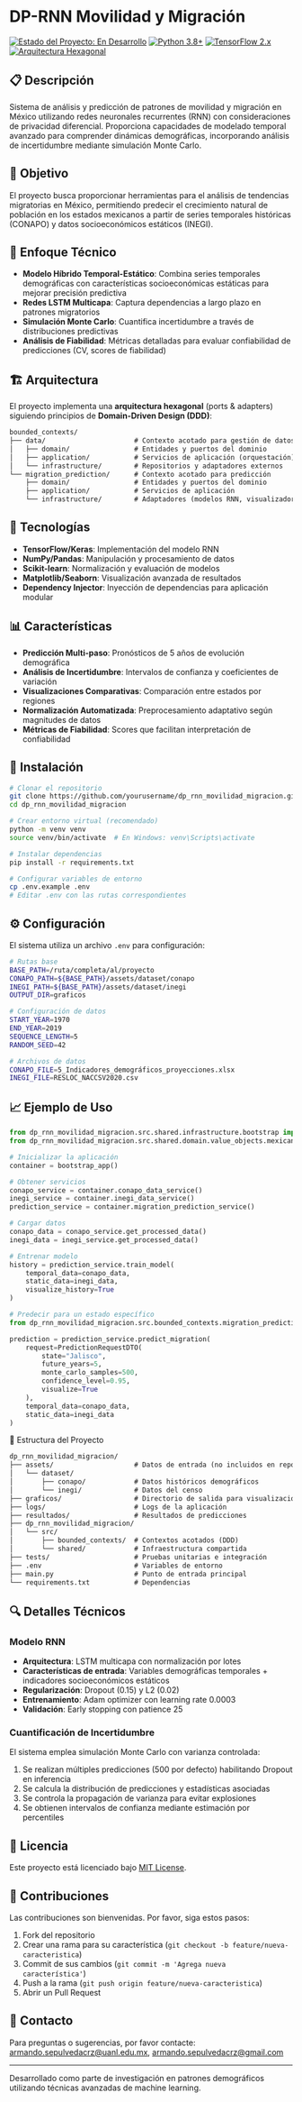 # DP-RNN Movilidad y Migración

[![Estado del Proyecto: En Desarrollo](https://img.shields.io/badge/Estado-En%20Desarrollo-yellow)](https://github.com/yourusername/dp_rnn_movilidad_migracion)
[![Python 3.8+](https://img.shields.io/badge/Python-3.8+-blue)](https://www.python.org/downloads/)
[![TensorFlow 2.x](https://img.shields.io/badge/TensorFlow-2.x-orange)](https://www.tensorflow.org/)
[![Arquitectura Hexagonal](https://img.shields.io/badge/Arquitectura-Hexagonal-lightgrey)](https://en.wikipedia.org/wiki/Hexagonal_architecture_(software))

## 📋 Descripción

Sistema de análisis y predicción de patrones de movilidad y migración en México utilizando redes neuronales recurrentes (RNN) con consideraciones de privacidad diferencial. Proporciona capacidades de modelado temporal avanzado para comprender dinámicas demográficas, incorporando análisis de incertidumbre mediante simulación Monte Carlo.

## 🎯 Objetivo

El proyecto busca proporcionar herramientas para el análisis de tendencias migratorias en México, permitiendo predecir el crecimiento natural de población en los estados mexicanos a partir de series temporales históricas (CONAPO) y datos socioeconómicos estáticos (INEGI).

## 🧠 Enfoque Técnico

- **Modelo Híbrido Temporal-Estático**: Combina series temporales demográficas con características socioeconómicas estáticas para mejorar precisión predictiva
- **Redes LSTM Multicapa**: Captura dependencias a largo plazo en patrones migratorios
- **Simulación Monte Carlo**: Cuantifica incertidumbre a través de distribuciones predictivas
- **Análisis de Fiabilidad**: Métricas detalladas para evaluar confiabilidad de predicciones (CV, scores de fiabilidad)

## 🏗️ Arquitectura

El proyecto implementa una **arquitectura hexagonal** (ports & adapters) siguiendo principios de **Domain-Driven Design (DDD)**:

```txt
bounded_contexts/
├── data/                      # Contexto acotado para gestión de datos
│   ├── domain/                # Entidades y puertos del dominio
│   ├── application/           # Servicios de aplicación (orquestación)
│   └── infrastructure/        # Repositorios y adaptadores externos
└── migration_prediction/      # Contexto acotado para predicción
    ├── domain/                # Entidades y puertos del dominio
    ├── application/           # Servicios de aplicación
    └── infrastructure/        # Adaptadores (modelos RNN, visualizadores)
```

## 🔧 Tecnologías

- **TensorFlow/Keras**: Implementación del modelo RNN
- **NumPy/Pandas**: Manipulación y procesamiento de datos
- **Scikit-learn**: Normalización y evaluación de modelos
- **Matplotlib/Seaborn**: Visualización avanzada de resultados
- **Dependency Injector**: Inyección de dependencias para aplicación modular

## 📊 Características

- **Predicción Multi-paso**: Pronósticos de 5 años de evolución demográfica
- **Análisis de Incertidumbre**: Intervalos de confianza y coeficientes de variación
- **Visualizaciones Comparativas**: Comparación entre estados por regiones
- **Normalización Automatizada**: Preprocesamiento adaptativo según magnitudes de datos
- **Métricas de Fiabilidad**: Scores que facilitan interpretación de confiabilidad

## 🚀 Instalación

```bash
# Clonar el repositorio
git clone https://github.com/yourusername/dp_rnn_movilidad_migracion.git
cd dp_rnn_movilidad_migracion

# Crear entorno virtual (recomendado)
python -m venv venv
source venv/bin/activate  # En Windows: venv\Scripts\activate

# Instalar dependencias
pip install -r requirements.txt

# Configurar variables de entorno
cp .env.example .env
# Editar .env con las rutas correspondientes
```

## ⚙️ Configuración

El sistema utiliza un archivo `.env` para configuración:

```bash
# Rutas base
BASE_PATH=/ruta/completa/al/proyecto
CONAPO_PATH=${BASE_PATH}/assets/dataset/conapo
INEGI_PATH=${BASE_PATH}/assets/dataset/inegi
OUTPUT_DIR=graficos

# Configuración de datos
START_YEAR=1970
END_YEAR=2019
SEQUENCE_LENGTH=5
RANDOM_SEED=42

# Archivos de datos
CONAPO_FILE=5_Indicadores_demográficos_proyecciones.xlsx
INEGI_FILE=RESLOC_NACCSV2020.csv
```

## 📈 Ejemplo de Uso

```python
from dp_rnn_movilidad_migracion.src.shared.infrastructure.bootstrap import bootstrap_app
from dp_rnn_movilidad_migracion.src.shared.domain.value_objects.mexican_states import MexicanState

# Inicializar la aplicación
container = bootstrap_app()

# Obtener servicios
conapo_service = container.conapo_data_service()
inegi_service = container.inegi_data_service()
prediction_service = container.migration_prediction_service()

# Cargar datos
conapo_data = conapo_service.get_processed_data()
inegi_data = inegi_service.get_processed_data()

# Entrenar modelo
history = prediction_service.train_model(
    temporal_data=conapo_data,
    static_data=inegi_data,
    visualize_history=True
)

# Predecir para un estado específico
from dp_rnn_movilidad_migracion.src.bounded_contexts.migration_prediction.application.dto.prediction_request_dto import PredictionRequestDTO

prediction = prediction_service.predict_migration(
    request=PredictionRequestDTO(
        state="Jalisco",
        future_years=5,
        monte_carlo_samples=500,
        confidence_level=0.95,
        visualize=True
    ),
    temporal_data=conapo_data,
    static_data=inegi_data
)
```

📁 Estructura del Proyecto

```txt
dp_rnn_movilidad_migracion/
├── assets/                    # Datos de entrada (no incluidos en repo)
│   └── dataset/
│       ├── conapo/            # Datos históricos demográficos
│       └── inegi/             # Datos del censo
├── graficos/                  # Directorio de salida para visualizaciones
├── logs/                      # Logs de la aplicación
├── resultados/                # Resultados de predicciones
├── dp_rnn_movilidad_migracion/
│   └── src/
│       ├── bounded_contexts/  # Contextos acotados (DDD)
│       └── shared/            # Infraestructura compartida
├── tests/                     # Pruebas unitarias e integración
├── .env                       # Variables de entorno
├── main.py                    # Punto de entrada principal
└── requirements.txt           # Dependencias
```

## 🔍 Detalles Técnicos

### Modelo RNN

- **Arquitectura**: LSTM multicapa con normalización por lotes
- **Características de entrada**: Variables demográficas temporales + indicadores socioeconómicos estáticos
- **Regularización**: Dropout (0.15) y L2 (0.02)
- **Entrenamiento**: Adam optimizer con learning rate 0.0003
- **Validación**: Early stopping con patience 25

### Cuantificación de Incertidumbre

El sistema emplea simulación Monte Carlo con varianza controlada:

1. Se realizan múltiples predicciones (500 por defecto) habilitando Dropout en inferencia
2. Se calcula la distribución de predicciones y estadísticas asociadas
3. Se controla la propagación de varianza para evitar explosiones
4. Se obtienen intervalos de confianza mediante estimación por percentiles

## 📝 Licencia

Este proyecto está licenciado bajo [MIT License](LICENSE).

## 👥 Contribuciones

Las contribuciones son bienvenidas. Por favor, siga estos pasos:

1. Fork del repositorio
2. Crear una rama para su característica (`git checkout -b feature/nueva-caracteristica`)
3. Commit de sus cambios (`git commit -m 'Agrega nueva característica'`)
4. Push a la rama (`git push origin feature/nueva-caracteristica`)
5. Abrir un Pull Request

## 📧 Contacto

Para preguntas o sugerencias, por favor contacte:
[armando.sepulvedacrz@uanl.edu.mx](armando.sepulvedacrz@uanl.edu.mx), [armando.sepulvedacrz@gmail.com](armando.sepulvedacrz@gmail.com)

---

Desarrollado como parte de investigación en patrones demográficos utilizando técnicas avanzadas de machine learning.
